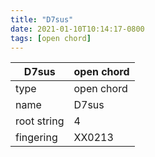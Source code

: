 ```yaml
---
title: "D7sus"
date: 2021-01-10T10:14:17-0800
tags: [open chord]
---
```


|D7sus|open chord|
|---|---|
|type|open chord|
|name|D7sus|
|root string|4|
|fingering|XX0213|
